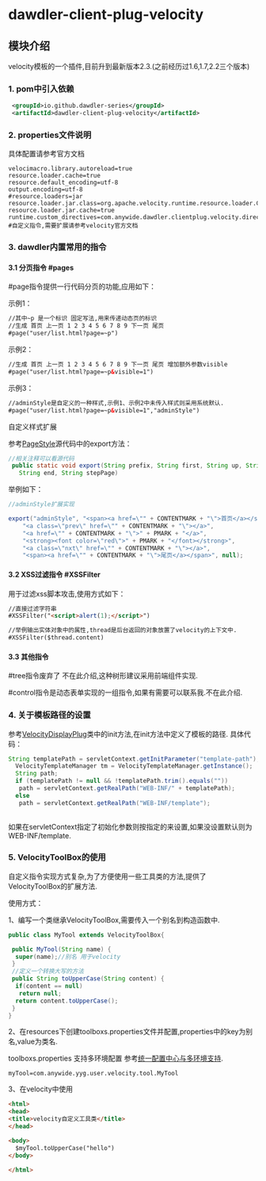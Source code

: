 # dawdler-client-plug-velocity

## 模块介绍

velocity模板的一个插件,目前升到最新版本2.3.(之前经历过1.6,1.7,2.2三个版本)

### 1. pom中引入依赖

```xml
 <groupId>io.github.dawdler-series</groupId>
 <artifactId>dawdler-client-plug-velocity</artifactId>
```

### 2. properties文件说明

具体配置请参考官方文档

```properties
velocimacro.library.autoreload=true
resource.loader.cache=true
resource.default_encoding=utf-8
output.encoding=utf-8
#resource.loaders=jar
resource.loader.jar.class=org.apache.velocity.runtime.resource.loader.ClasspathResourceLoader
resource.loader.jar.cache=true
runtime.custom_directives=com.anywide.dawdler.clientplug.velocity.direct.PageDirect,com.anywide.dawdler.clientplug.velocity.direct.ControlDirect #自定义指令,需要扩展请参考velocity官方文档
```

### 3. dawdler内置常用的指令

#### 3.1 分页指令 #pages

\#page指令提供一行代码分页的功能,应用如下：

示例1：

```html
//其中~p 是一个标识 固定写法,用来传递动态页的标识
//生成 首页 上一页 1 2 3 4 5 6 7 8 9 下一页 尾页
#page("user/list.html?page=~p")

```

示例2：

```html
//生成 首页 上一页 1 2 3 4 5 6 7 8 9 下一页 尾页 增加额外参数visible
#page("user/list.html?page=~p&visible=1")

```

示例3：

```html
//adminStyle是自定义的一种样式,示例1、示例2中未传入样式则采用系统默认.
#page("user/list.html?page=~p&visible=1","adminStyle")

```

自定义样式扩展

参考[PageStyle](src/main/java/com/anywide/dawdler/clientplug/velocity/PageStyle.java)源代码中的export方法：

```java
//相关注释可以看源代码
 public static void export(String prefix, String first, String up, String pages, String pageOn, String last,
   String end, String stepPage)
```

举例如下：

```java
//adminStyle扩展实现

export("adminStyle", "<span><a href=\"" + CONTENTMARK + "\">首页</a></span>",
    "<a class=\"prev\" href=\"" + CONTENTMARK + "\"></a>",
    "<a href=\"" + CONTENTMARK + "\">" + PMARK + "</a>",
    "<strong><font color=\"red\">" + PMARK + "</font></strong>",
    "<a class=\"nxt\" href=\"" + CONTENTMARK + "\"></a>",
    "<span><a href=\"" + CONTENTMARK + "\">尾页</a></span>", null);

```

#### 3.2 XSS过滤指令 #XSSFilter

用于过滤xss脚本攻击,使用方式如下：

```html
//直接过滤字符串
#XSSFilter("<script>alert(1);</script>")

//举例输出实体对象中的属性,thread是后台返回的对象放置了velocity的上下文中.
#XSSFilter($thread.content)

```

#### 3.3 其他指令

\#tree指令废弃了 不在此介绍,这种树形建议采用前端组件实现.

\#control指令是动态表单实现的一组指令,如果有需要可以联系我.不在此介绍.

### 4. 关于模板路径的设置

参考[VelocityDisplayPlug](src/main/java/com/anywide/dawdler/clientplug/web/plugs/impl/VelocityDisplayPlug.java)类中的init方法,在init方法中定义了模板的路径.
具体代码：

```java
String templatePath = servletContext.getInitParameter("template-path");
  VelocityTemplateManager tm = VelocityTemplateManager.getInstance();
  String path;
  if (templatePath != null && !templatePath.trim().equals(""))
   path = servletContext.getRealPath("WEB-INF/" + templatePath);
  else
   path = servletContext.getRealPath("WEB-INF/template");
  
```

如果在servletContext指定了初始化参数则按指定的来设置,如果没设置默认则为WEB-INF/template.

### 5. VelocityToolBox的使用

自定义指令实现方式复杂,为了方便使用一些工具类的方法,提供了VelocityToolBox的扩展方法.

使用方式：

1、编写一个类继承VelocityToolBox,需要传入一个别名到构造函数中.

```java
public class MyTool extends VelocityToolBox{

 public MyTool(String name) {
  super(name);//别名 用于velocity
 }
 //定义一个转换大写的方法
 public String toUpperCase(String content) {
  if(content == null)
   return null;
  return content.toUpperCase();
 }
}
```

2、在resources下创建toolboxs.properties文件并配置,properties中的key为别名,value为类名.

toolboxs.properties 支持多环境配置 参考[统一配置中心与多环境支持](../../doc/dawdler-profiles.active-README.md).

```properties
myTool=com.anywide.yyg.user.velocity.tool.MyTool
```

3、在velocity中使用

```html
<html>
<head>
<title>velocity自定义工具类</title>
</head>

<body>
  $myTool.toUpperCase("hello")
</body>

</html> 
```
